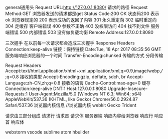 general通用头
Request URL:http://127.0.0.1:8080/  请求的路径
Request Method:GET 浏览器发送的请求都是get
Status Code:200 OK  状态码200 表示ok 浏览器规定的
200 表示成功的返回了内容
301 永久重定向
302 临时重定向
304 走缓存
客户端错误
400 参数不正确
403 没权限访问
404 找不到文件
服务端错误
500 内部错误
503 没有做负载均衡
Remote Address:127.0.0.1:8080


三次握手 在以前每一次请求都会造成三次握手
Response Headers
Connection:keep-alive 链接：保持链接
Date:Tue, 18 Apr 2017 08:35:56 GMT 服务端响应浏览器的一个时间
Transfer-Encoding:chunked 传输的方式 分段传输

Request Headers
Accept:text/html,application/xhtml+xml,application/xml;q=0.9,image/webp,*/*;q=0.8   接收的类型
Accept-Encoding:gzip, deflate, sdch, br
Accept-Language:zh-CN,zh;q=0.8  接收的语言
Cache-Control:max-age=0  缓存
Connection:keep-alive
DNT:1
Host:127.0.0.1:8080
Upgrade-Insecure-Requests:1
User-Agent:Mozilla/5.0 (Windows NT 6.3; Win64; x64) AppleWebKit/537.36 (KHTML, like Gecko) Chrome/56.0.2924.87 Safari/537.36  浏览器内核信息
//浏览器内核 webkit Gecko Trident

请求由三部分组成 请求行 请求首 请求体
服务器端 响应内容给浏览器 响应行 响应首  响应体


webstorm vscode sublime atom hbuilder